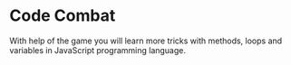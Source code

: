 # Code Combat

With help of the game you will learn more tricks with methods, loops and variables in JavaScript programming language.
